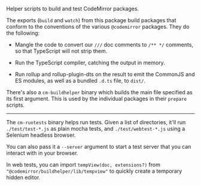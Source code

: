 Helper scripts to build and test CodeMirror packages.

The exports (`build` and `watch`) from this package build packages
that conform to the conventions of the various `@codemirror` packages.
They do the following:

 - Mangle the code to convert our `///` doc comments to `/** */`
   comments, so that TypeScript will not strip them.

 - Run the TypeScript compiler, catching the output in memory.

 - Run rollup and rollup-plugin-dts on the result to emit the CommonJS
   and ES modules, as well as a bundled `.d.ts` file, to `dist/`.

There's also a `cm-buildhelper` binary which builds the main file
specified as its first argument. This is used by the individual
packages in their `prepare` scripts.

---

The `cm-runtests` binary helps run tests. Given a list of directories,
it'll run `./test/test-*.js` as plain mocha tests, and
`./test/webtest-*.js` using a Selenium headless browser.

You can also pass it a `--server` argument to start a test server that
you can interact with in your browser.

In web tests, you can import `tempView(doc, extensions?)` from
`"@codemirror/buildhelper/lib/tempview"` to quickly create a temporary
hidden editor.
